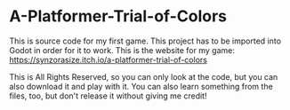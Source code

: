 # A-Platformer-Trial-of-Colors
This is source code for my first game. This project has to be imported into Godot in order for it to work. This is the website for my game:
https://synzorasize.itch.io/a-platformer-trial-of-colors

This is All Rights Reserved, so you can only look at the code, but you can also download it and play with it. You can also learn something from the files, too, but don't release it without giving me credit!
